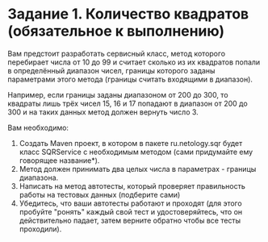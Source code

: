 # Задание 1. Количество квадратов (обязательное к выполнению)
Вам предстоит разработать сервисный класс, метод которого перебирает числа от 10 до 99 и считает сколько из их квадратов попали в определённый диапазон чисел, границы которого заданы параметрами этого метода (границы считать входящими в диапазон).

Например, если границы заданы диапазоном от 200 до 300, то квадраты лишь трёх чисел 15, 16 и 17 попадают в диапазон от 200 до 300 и на таких данных метод должен вернуть число 3.

Вам необходимо:

1. Создать Maven проект, в котором в пакете ru.netology.sqr будет класс SQRService с необходимым методом (сами придумайте ему говорящее название*).
2. Метод должен принимать два целых числа в параметрах - границы диапазона.
3. Написать на метод автотесты, который проверяет правильность работы на тестовых данных (подберите сами)
4. Убедитесь, что ваши автотесты работают и проходят (для этого пробуйте "ронять" каждый свой тест и удостоверяйтесь, что он действительно падает, затем верните обратно чтобы все тесты проходили).

